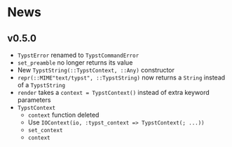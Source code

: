 
# News

## v0.5.0

- `TypstError` renamed to `TypstCommandError`
- `set_preamble` no longer returns its value
- New `TypstString(::TypstContext, ::Any)` constructor
- `repr(::MIME"text/typst", ::TypstString)` now returns a `String` instead of a `TypstString`
- `render` takes a `context = TypstContext()` instead of extra keyword parameters
- `TypstContext`
    - `context` function deleted
    - Use `IOContext(io, :typst_context => TypstContext(; ...))`
    - `set_context`
    - `context`
